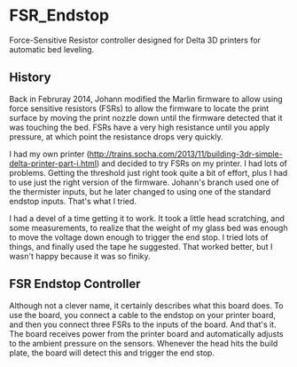 FSR_Endstop
===========

Force-Sensitive Resistor controller designed for Delta 3D printers for automatic bed leveling.


## History
Back in Februray 2014, Johann modified the Marlin firmware to allow using force sensitive resistors (FSRs) to allow the firmware to locate the print surface by moving the print nozzle down until the firmware detected that it was touching the bed. FSRs have a very high resistance until you apply pressure, at which point the resistance drops very quickly.

I had my own printer (http://trains.socha.com/2013/11/building-3dr-simple-delta-printer-part-i.html) and decided to try FSRs on my printer. I had lots of problems. Getting the threshold just right took quite a bit of effort, plus I had to use just the right version of the firmware. Johann's branch used one of the thermister inputs, but he later changed to using one of the standard endstop inputs. That's what I tried.

I had a devel of a time getting it to work. It took a little head scratching, and some measurements, to realize that the weight of my glass bed was enough to move the voltage down enough to trigger the end stop. I tried lots of things, and finally used the tape he suggested. That worked better, but I wasn't happy because it was so finiky.

## FSR Endstop Controller
Although not a clever name, it certainly describes what this board does. To use the board, you connect a cable to the endstop on your printer board, and then you connect three FSRs to the inputs of the board. And that's it. The board receives power from the printer board and automatically adjusts to the ambient pressure on the sensors. Whenever the head hits the build plate, the board will detect this and trigger the end stop.
